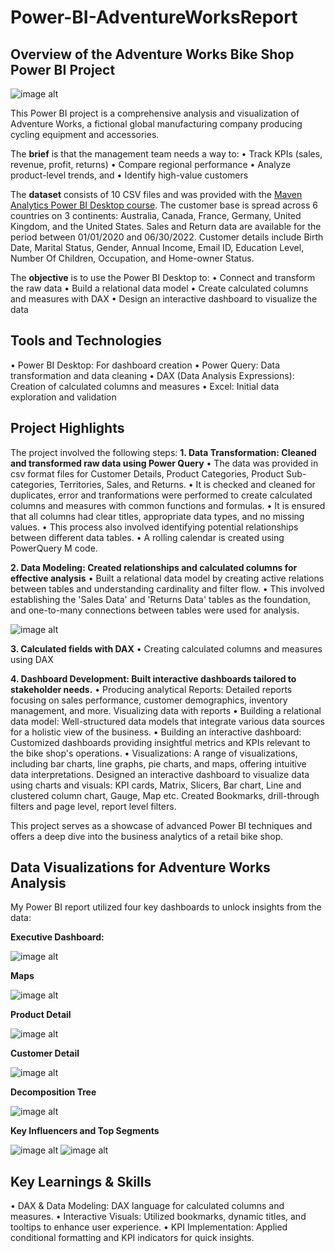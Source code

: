 # Power-BI-AdventureWorksReport

## **Overview of the Adventure Works Bike Shop Power BI Project**

![image alt](https://github.com/nidhigupta3/Power-BI-AdventureWorksReport/blob/293490584cdb85be23a8ae9b0fe2d31d367936d6/Screenshots/AdventureWorks_Logo.png)

This Power BI project is a comprehensive analysis and visualization of Adventure Works, a fictional global manufacturing company producing cycling equipment and accessories.

The **brief** is that the management team needs a way to:
• Track KPIs (sales, revenue, profit, returns)
• Compare regional performance
• Analyze product-level trends, and
• Identify high-value customers

The **dataset** consists of 10 CSV files and was provided with the [Maven Analytics Power BI Desktop course](https://mavenanalytics.io/course/microsoft-power-bi-desktop). 
The customer base is spread across 6 countries on 3 continents: Australia, Canada, France, Germany, United Kingdom, and the United States. Sales and Return data are available for the period between 01/01/2020 and 06/30/2022. Customer details include Birth Date, Marital Status, Gender, Annual Income, Email ID, Education Level, Number Of Children, Occupation, and Home-owner Status.

The **objective** is to use the Power BI Desktop to:
• Connect and transform the raw data
• Build a relational data model
• Create calculated columns and measures with DAX
• Design an interactive dashboard to visualize the data

## **Tools and Technologies**
 
• Power BI Desktop: For dashboard creation
• Power Query: Data transformation and data cleaning
• DAX (Data Analysis Expressions): Creation of calculated columns and measures
• Excel: Initial data exploration and validation

## **Project Highlights**
The project involved the following steps:
**1. Data Transformation: Cleaned and transformed raw data using Power Query**
• The data was provided in csv format files for Customer Details, Product Categories, Product Sub-categories, Territories, Sales, and Returns.
• It is checked and cleaned for duplicates, error and tranformations were performed to create calculated columns and measures with common functions and formulas.
• It is ensured that all columns had clear titles, appropriate data types, and no missing values.
• This process also involved identifying potential relationships between different data tables.
• A rolling calendar is created using PowerQuery M code.

**2. Data Modeling: Created relationships and calculated columns for effective analysis**
• Built a relational data model by creating active relations between tables and understanding cardinality and filter flow.
• This involved establishing the 'Sales Data' and 'Returns Data' tables as the foundation, and one-to-many connections between tables were used for analysis.

![image alt](https://github.com/nidhigupta3/Power-BI-AdventureWorksReport/blob/293490584cdb85be23a8ae9b0fe2d31d367936d6/Screenshots/Data%20Modeling.png)

**3. Calculated fields with DAX**
• Creating calculated columns and measures using DAX
 
**4. Dashboard Development: Built interactive dashboards tailored to stakeholder needs.**
• Producing analytical Reports: Detailed reports focusing on sales performance, customer demographics, inventory management, and more.
  Visualizing data with reports
  • Building a relational data model: Well-structured data models that integrate various data sources for a holistic view of the business.
 • Building an interactive dashboard: Customized dashboards providing insightful metrics and KPIs relevant to the bike shop's operations.
 • Visualizations: A range of visualizations, including bar charts, line graphs, pie charts, and maps, offering intuitive data interpretations.
 Designed an interactive dashboard to visualize data using charts and visuals: KPI cards, Matrix, Slicers, Bar chart, Line and clustered column chart, Gauge, Map etc.
Created Bookmarks, drill-through filters and page level, report level filters.

This project serves as a showcase of advanced Power BI techniques and offers a deep dive into the business analytics of a retail bike shop.

## **Data Visualizations for Adventure Works Analysis**
My Power BI report utilized four key dashboards to unlock insights from the data:

**Executive Dashboard:**

![image alt](https://github.com/nidhigupta3/Power-BI-AdventureWorksReport/blob/293490584cdb85be23a8ae9b0fe2d31d367936d6/Screenshots/Executive%20Dashboard.png)

**Maps**

![image alt](https://github.com/nidhigupta3/Power-BI-AdventureWorksReport/blob/293490584cdb85be23a8ae9b0fe2d31d367936d6/Screenshots/Map.png)

**Product Detail**

![image alt](https://github.com/nidhigupta3/Power-BI-AdventureWorksReport/blob/293490584cdb85be23a8ae9b0fe2d31d367936d6/Screenshots/Product%20Details.png)

**Customer Detail**

![image alt](https://github.com/nidhigupta3/Power-BI-AdventureWorksReport/blob/293490584cdb85be23a8ae9b0fe2d31d367936d6/Screenshots/Customer%20Detail.png)

**Decomposition Tree**

![image alt](https://github.com/nidhigupta3/Power-BI-AdventureWorksReport/blob/293490584cdb85be23a8ae9b0fe2d31d367936d6/Screenshots/Decomposition%20Tree.png)

**Key Influencers and Top Segments**

![image alt](https://github.com/nidhigupta3/Power-BI-AdventureWorksReport/blob/293490584cdb85be23a8ae9b0fe2d31d367936d6/Screenshots/Key%20Influencers.png)
![image alt](https://github.com/nidhigupta3/Power-BI-AdventureWorksReport/blob/293490584cdb85be23a8ae9b0fe2d31d367936d6/Screenshots/Top%20Segments.png)

## **Key Learnings & Skills**
• DAX & Data Modeling: DAX language for calculated columns and measures.
• Interactive Visuals: Utilized bookmarks, dynamic titles, and tooltips to enhance user experience.
• KPI Implementation: Applied conditional formatting and KPI indicators for quick insights.

